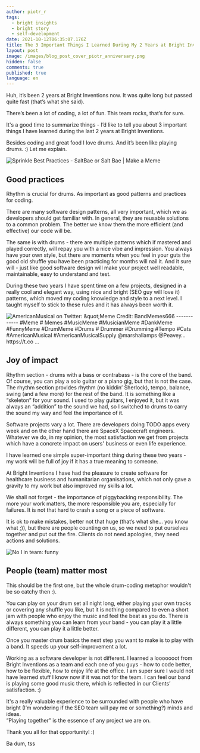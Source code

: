 ```yaml
---
author: piotr_r
tags:
  - bright insights
  - bright story
  - self-development
date: 2021-10-12T06:35:07.176Z
title: The 3 Important Things I Learned During My 2 Years at Bright Inventions
layout: post
image: /images/blog_post_cover_piotr_anniversary.png
hidden: false
comments: true
published: true
language: en
---
```

Huh, it’s been 2 years at Bright Inventions now. It was quite long but passed quite fast (that’s what she said). 

There’s been a lot of coding, a lot of fun. This team rocks, that’s for sure.

It's a good time to summarize things - I’d like to tell you about 3 important things I have learned during the last 2 years at Bright Inventions.

Besides coding and great food I love drums. And it’s been like playing drums. :) Let me explain.



![Sprinkle Best Practices - SaltBae or Salt Bae | Make a Meme](https://media.makeameme.org/created/sprinkle-best-practices.jpg)

## **Good practices**

Rhythm is crucial for drums. As important as good patterns and practices for coding.

There are many software design patterns, all very important, which we as developers should get familiar with. In general, they are reusable solutions to a common problem. The better we know them the more efficient (and effective) our code will be. 

The same is with drums - there are multiple patterns which if mastered and played correctly, will repay you with a nice vibe and impression. You always have your own style, but there are moments when you feel in your guts the good old shuffle you have been practicing for months will nail it. And it sure will - just like good software design will make your project well readable, maintainable, easy to understand and test.

During these two years I have spent time on a few projects, designed in a really cool and elegant way, using nice and bright (SEO guy will love it) patterns, which moved my coding knowledge and style to a next level. I taught myself to stick to these rules and it has always been worth it.





![AmericanMusical on Twitter: \&quot;Meme Credit: BandMemes666 ------------ #Meme # Memes #MusicMeme #MusicianMeme #DankMeme #FunnyMeme #DrumMeme #Drums # Drummer #Drumming #Tempo #Cats #AmericanMusical #AmericanMusicalSupply  @marshallamps @Peavey… https://t.co ...](https://pbs.twimg.com/media/ESItlZbW4AQfyLZ.jpg)

## Joy of impact

Rhythm section - drums with a bass or contrabass - is the core of the band. Of course, you can play a solo guitar or a piano gig, but that is not the case. The rhythm section provides rhythm (no kiddin’ Sherlock), tempo, balance, swing (and a few more) for the rest of the band. It is something like a “skeleton” for your sound. I used to play guitars, I enjoyed it, but it was always an “addition” to the sound we had, so I switched to drums to carry the sound my way and feel the importance of it.

Software projects vary a lot. There are developers doing TODO apps every week and on the other hand there are SpaceX Spacecraft engineers. Whatever we do, in my opinion, the most satisfaction we get from projects which have a concrete impact on users' business or even life experience. 

I have learned one simple super-important thing during these two years - my work will be full of joy if it has a true meaning to someone.

At Bright Inventions I have had the pleasure to create software for healthcare business and humanitarian organisations, which not only gave a gravity to my work but also improved my skills a lot.

We shall not forget - the importance of piggybacking responsibility. The more your work matters, the more responsible you are, especially for failures. It is not that hard to crash a song or a piece of software.

It is ok to make mistakes, better not that huge (that’s what she… you know what ;)), but there are people counting on us, so we need to put ourselves together and put out the fire. Clients do not need apologies, they need actions and solutions.





![No I in team: funny](https://i.redd.it/xdvlvnnp9gd11.jpg)

## People (team) matter most ﻿ ﻿

This should be the first one, but the whole drum-coding metaphor wouldn't  be so catchy then :).

You can play on your drum set all night long, either playing your own tracks or covering any shuffle you like, but it is nothing compared to even a short jam with people who enjoy the music and feel the beat as you do. There is always something you can learn from your band - you can play it a little different, you can play it a little better. 

Once you master drum basics the next step you want to make is to play with a band. It speeds up your self-improvement a lot.

Working as a software developer is not different. I learned a looooooot from Bright Inventions as a team and each one of you guys - how to code better, how to be flexible, how to enjoy life at the office. I am super sure I would not have learned stuff I know now if it was not for the team. I can feel our band is playing some good music there, which is reflected in our Clients’ satisfaction. :)

It's a really valuable experience to be surrounded with people who have bright (I’m wondering if the SEO team will pay me or something?) minds and ideas.\
“Playing together" is the essence of any project we are on.

Thank you all for that opportunity! :)

Ba dum, tss
